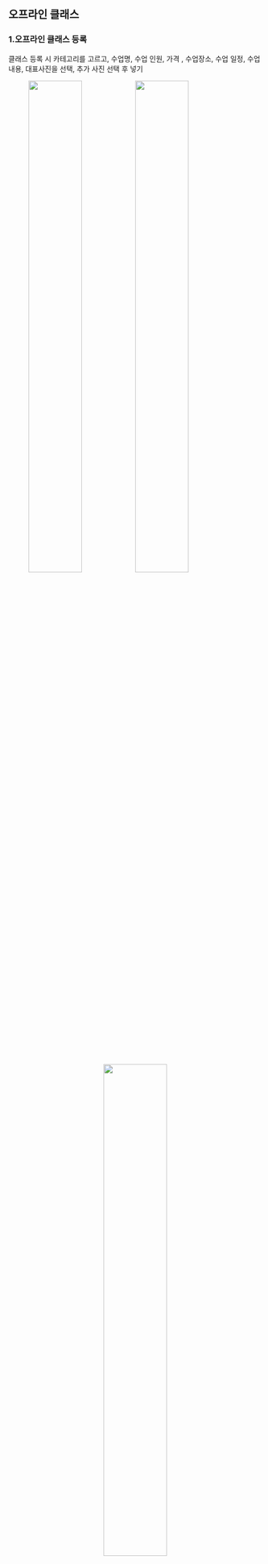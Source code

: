 ## 오프라인 클래스
### 1.오프라인 클래스 등록
클래스 등록 시 카테고리를 고르고, 수업명, 수업 인원, 가격 , 수업장소, 수업 일정, 수업 내용, 대표사진을 선택, 추가 사진 선택 후 넣기
<figure class="half">
    <p align="left">
        <img style="float: right;" src="https://user-images.githubusercontent.com/90843573/175766563-9f8b3650-95ff-47ba-b772-5a7255ec42eb.png" width="50%">
        <img style="float: left;" src="https://user-images.githubusercontent.com/90843573/175767448-9fc6461d-bfb5-4332-b8d0-4a32138bc5b6.png"   width="50%">
    </p>
</figure>
<p align="center"><img src ="https://user-images.githubusercontent.com/90843573/175766563-9f8b3650-95ff-47ba-b772-5a7255ec42eb.png" width="50%"></p>
<p align="center"><img src ="https://user-images.githubusercontent.com/90843573/175767448-9fc6461d-bfb5-4332-b8d0-4a32138bc5b6.png" width="50%"></p>
![image](https://user-images.githubusercontent.com/90843573/175769445-576ec40e-2195-4090-96bf-87a5275ddb7b.png)
